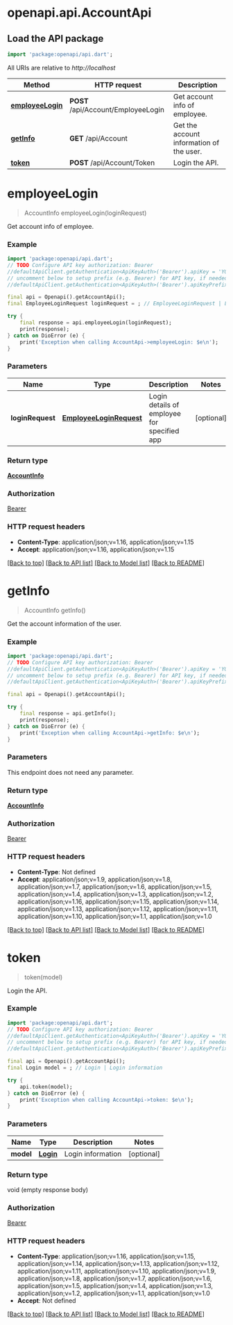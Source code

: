# openapi.api.AccountApi

## Load the API package
```dart
import 'package:openapi/api.dart';
```

All URIs are relative to *http://localhost*

Method | HTTP request | Description
------------- | ------------- | -------------
[**employeeLogin**](AccountApi.md#employeelogin) | **POST** /api/Account/EmployeeLogin | Get account info of employee.
[**getInfo**](AccountApi.md#getinfo) | **GET** /api/Account | Get the account information of the user.
[**token**](AccountApi.md#token) | **POST** /api/Account/Token | Login the API.


# **employeeLogin**
> AccountInfo employeeLogin(loginRequest)

Get account info of employee.

### Example
```dart
import 'package:openapi/api.dart';
// TODO Configure API key authorization: Bearer
//defaultApiClient.getAuthentication<ApiKeyAuth>('Bearer').apiKey = 'YOUR_API_KEY';
// uncomment below to setup prefix (e.g. Bearer) for API key, if needed
//defaultApiClient.getAuthentication<ApiKeyAuth>('Bearer').apiKeyPrefix = 'Bearer';

final api = Openapi().getAccountApi();
final EmployeeLoginRequest loginRequest = ; // EmployeeLoginRequest | Login details of employee for specified app

try {
    final response = api.employeeLogin(loginRequest);
    print(response);
} catch on DioError (e) {
    print('Exception when calling AccountApi->employeeLogin: $e\n');
}
```

### Parameters

Name | Type | Description  | Notes
------------- | ------------- | ------------- | -------------
 **loginRequest** | [**EmployeeLoginRequest**](EmployeeLoginRequest.md)| Login details of employee for specified app | [optional] 

### Return type

[**AccountInfo**](AccountInfo.md)

### Authorization

[Bearer](../README.md#Bearer)

### HTTP request headers

 - **Content-Type**: application/json;v=1.16, application/json;v=1.15
 - **Accept**: application/json;v=1.16, application/json;v=1.15

[[Back to top]](#) [[Back to API list]](../README.md#documentation-for-api-endpoints) [[Back to Model list]](../README.md#documentation-for-models) [[Back to README]](../README.md)

# **getInfo**
> AccountInfo getInfo()

Get the account information of the user.

### Example
```dart
import 'package:openapi/api.dart';
// TODO Configure API key authorization: Bearer
//defaultApiClient.getAuthentication<ApiKeyAuth>('Bearer').apiKey = 'YOUR_API_KEY';
// uncomment below to setup prefix (e.g. Bearer) for API key, if needed
//defaultApiClient.getAuthentication<ApiKeyAuth>('Bearer').apiKeyPrefix = 'Bearer';

final api = Openapi().getAccountApi();

try {
    final response = api.getInfo();
    print(response);
} catch on DioError (e) {
    print('Exception when calling AccountApi->getInfo: $e\n');
}
```

### Parameters
This endpoint does not need any parameter.

### Return type

[**AccountInfo**](AccountInfo.md)

### Authorization

[Bearer](../README.md#Bearer)

### HTTP request headers

 - **Content-Type**: Not defined
 - **Accept**: application/json;v=1.9, application/json;v=1.8, application/json;v=1.7, application/json;v=1.6, application/json;v=1.5, application/json;v=1.4, application/json;v=1.3, application/json;v=1.2, application/json;v=1.16, application/json;v=1.15, application/json;v=1.14, application/json;v=1.13, application/json;v=1.12, application/json;v=1.11, application/json;v=1.10, application/json;v=1.1, application/json;v=1.0

[[Back to top]](#) [[Back to API list]](../README.md#documentation-for-api-endpoints) [[Back to Model list]](../README.md#documentation-for-models) [[Back to README]](../README.md)

# **token**
> token(model)

Login the API.

### Example
```dart
import 'package:openapi/api.dart';
// TODO Configure API key authorization: Bearer
//defaultApiClient.getAuthentication<ApiKeyAuth>('Bearer').apiKey = 'YOUR_API_KEY';
// uncomment below to setup prefix (e.g. Bearer) for API key, if needed
//defaultApiClient.getAuthentication<ApiKeyAuth>('Bearer').apiKeyPrefix = 'Bearer';

final api = Openapi().getAccountApi();
final Login model = ; // Login | Login information

try {
    api.token(model);
} catch on DioError (e) {
    print('Exception when calling AccountApi->token: $e\n');
}
```

### Parameters

Name | Type | Description  | Notes
------------- | ------------- | ------------- | -------------
 **model** | [**Login**](Login.md)| Login information | [optional] 

### Return type

void (empty response body)

### Authorization

[Bearer](../README.md#Bearer)

### HTTP request headers

 - **Content-Type**: application/json;v=1.16, application/json;v=1.15, application/json;v=1.14, application/json;v=1.13, application/json;v=1.12, application/json;v=1.11, application/json;v=1.10, application/json;v=1.9, application/json;v=1.8, application/json;v=1.7, application/json;v=1.6, application/json;v=1.5, application/json;v=1.4, application/json;v=1.3, application/json;v=1.2, application/json;v=1.1, application/json;v=1.0
 - **Accept**: Not defined

[[Back to top]](#) [[Back to API list]](../README.md#documentation-for-api-endpoints) [[Back to Model list]](../README.md#documentation-for-models) [[Back to README]](../README.md)


